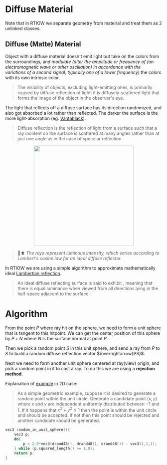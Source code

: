 <!-- https://blog.csdn.net/libing_zeng/article/details/72599041
https://blog.csdn.net/libing_zeng/article/details/54428306 -->
# Diffuse Material
Note that in RTIOW we separate geometry from material and treat them as 2 unlinked classes.

## Diffuse (Matte) Material
Object with a diffuse material doesn't emit light but take on the colors from the surroundings, and _modulate (alter the amplitude or frequency of (an electromagnetic wave or other oscillation) in accordance with the variations of a second signal, typically one of a lower frequency)_ the colors with its own intrinsic color.

> The visibility of objects, excluding light-emitting ones, is primarily caused by diffuse reflection of light: it is diffusely-scattered light that forms the image of the object in the observer's eye.

The light that reflects off a diffuse surface has its direction randomized, and also got absorbed a lot rather than reflected. The darker the surface is the more light-absorption (eg. [Vantablack](https://en.wikipedia.org/wiki/Vantablack)).

> Diffuse reflection is the reflection of light from a surface such that a ray incident on the surface is scattered at many angles rather than at just one angle as in the case of specular reflection.

<img src="https://upload.wikimedia.org/wikipedia/commons/b/bd/Lambert2.gif
" width="320"  style="display:block; margin:auto;">
>⬆️ _The rays represent luminous intensity, which varies according to Lambert's cosine law for an ideal diffuse reflector._

In RTIOW we are using a simple algorithm to approximate mathematically ideal [Lambertian reflection](https://en.wikipedia.org/wiki/Lambertian_reflectance).

> An ideal diffuse reflecting surface is said to exhibit , meaning that there is equal luminance when viewed from all directions lying in the half-space adjacent to the surface.

# Algorithm
From the point $P$ where ray hit on the sphere, we need to form a unit sphere that is tangent to this hitpoint. We can get the center position of this sphere by $P+N$ where $N$ is the surface normal at point $P$.

Then we pick a random point $S$ in this unit sphere, and send a ray from $P$ to $S$ to build a random diffuse reflection vector $\overrightarrow{PS}$.

Next we need to form another unit sphere centered at ray(view) origin, and pick a random point in it to cast a ray. To do this we are using a **rejection method**.

Explanation of [example](https://en.wikipedia.org/wiki/Rejection_sampling#Examples) in 2D case:
> As a simple geometric example, suppose it is desired to generate a random point within the unit circle. Generate a candidate point $(x,y)$ where $x$ and $y$ are independent uniformly distributed between −1 and 1. If it happens that $x^{2}+y^{2}\leq 1$ then the point is within the unit circle and should be accepted. If not then this point should be rejected and another candidate should be generated.

``` c
vec3 random_in_unit_sphere(){
    vec3 p;
    do{
        p = 2.0*vec3(drand48(), drand48(), drand48()) - vec3(1,1,1);
    } while (p.squared_length() >= 1.0);
    return p;
}
```
